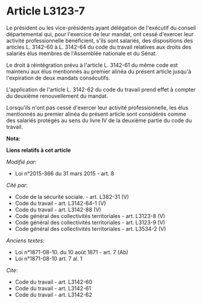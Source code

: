 # Article L3123-7

Le président ou les vice-présidents ayant délégation de l'exécutif du conseil départemental qui, pour l'exercice de leur
mandat, ont cessé d'exercer leur activité professionnelle bénéficient, s'ils sont salariés, des dispositions des articles L.
3142-60 à L. 3142-64 du code du travail relatives aux droits des salariés élus membres de l'Assemblée nationale et du Sénat. 

Le droit à réintégration prévu à l'article L. 3142-61 du même code est maintenu aux élus mentionnés au premier alinéa du
présent article jusqu'à l'expiration de deux mandats consécutifs. 

L'application de l'article L. 3142-62 du code du travail prend effet à compter du deuxième renouvellement du mandat. 

Lorsqu'ils n'ont pas cessé d'exercer leur activité professionnelle, les élus mentionnés au premier alinéa du présent article
sont considérés comme des salariés protégés au sens du livre IV de la deuxième partie du code du travail.

**Nota:**



**Liens relatifs à cet article**

_Modifié par_:

  - Loi n°2015-366 du 31 mars 2015 - art. 8

_Cité par_:

  - Code de la sécurité sociale. - art. L382-31 (V)
  - Code du travail - art. L3142-64-1 (V)
  - Code du travail - art. L3142-88 (V)
  - Code général des collectivités territoriales - art. L3123-8 (V)
  - Code général des collectivités territoriales - art. L3123-9 (V)
  - Code général des collectivités territoriales - art. L3534-2 (V)

_Anciens textes_:

  - Loi n°1871-08-10. du 10 août 1871 - art. 7 (Ab)
  - Loi n°1871-08-10 art. 7 al. 1

_Cite_:

  - Code du travail - art. L3142-60
  - Code du travail - art. L3142-61
  - Code du travail - art. L3142-62
